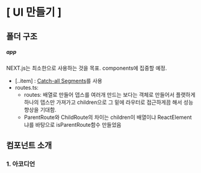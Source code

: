 # [ UI 만들기 ]

## 폴더 구조

##### app

NEXT.js는 최소한으로 사용하는 것을 목표. components에 집중할 예정.

- [..item] : [Catch-all Segments](https://nextjs.org/docs/app/building-your-application/routing/dynamic-routes#catch-all-segments)를 사용
- routes.ts:
  - routes: 배열로 만들어 뎁스를 여러개 만드는 보다는 객체로 만들어서 플랫하게 하나의 뎁스만 가져가고 children으로 그 밑에 라우터로 접근하게끔 해서 성능 향상을 기대함.
  - ParentRoute와 ChildRoute의 차이는 children이 배열이냐 ReactElement냐를 바탕으로 isParentRoute함수 만들었음

## 컴포넌트 소개

### 1. 아코디언
